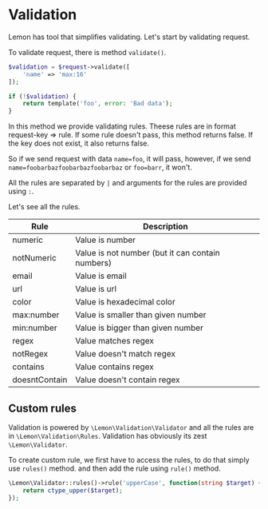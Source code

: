 # Validation

Lemon has tool that simplifies validating. Let's start by validating request.

To validate request, there is method `validate()`.

```php
$validation = $request->validate([
    'name' => 'max:16'
]);

if (!$validation) {
    return template('foo', error: 'Bad data');
}
```

In this method we provide validating rules. Theese rules are in format request-key => rule. If some rule doesn't pass, this method returns false. If the key does not exist, it also returns false.

So if we send request with data `name=foo`, it will pass, however, if we send `name=foobarbazfoobarbazfoobarbaz` or `foo=barr`, it won't.

All the rules are separated by `|` and arguments for the rules are provided using `:`.

Let's see all the rules.

| Rule | Description |
|------|-------------|
| numeric | Value is number |
| notNumeric | Value is not number (but it can contain numbers) |
| email | Value is email |
| url | Value is url |
| color | Value is hexadecimal color |
| max:number | Value is smaller than given number |
| min:number | Value is bigger than given number |
| regex | Value matches regex |
| notRegex | Value doesn't match regex |
| contains | Value contains regex |
| doesntContain | Value doesn't contain regex |

## Custom rules

Validation is powered by `\Lemon\Validation\Validator` and all the rules are in `\Lemon\Validation\Rules`. Validation has obviously its zest `\Lemon\Validator`.

To create custom rule, we first have to access the rules, to do that simply use `rules()` method. and then add the rule using `rule()` method.

```php
\Lemon\Validator::rules()->rule('upperCase', function(string $target) {
    return ctype_upper($target);
});
```
